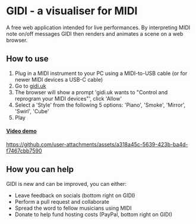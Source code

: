 # GIDI - a visualiser for MIDI

A free web application intended for live performances. By interpreting MIDI note on/off messages GIDI then renders and animates a scene on a web browser.

## How to use

1. Plug in a MIDI instrument to your PC using a MIDI-to-USB cable (or for newer MIDI devices a USB-C cable)
2. Go to [gidi.uk](https://gidi.uk)
3. The browser will show a prompt 'gidi.uk wants to "Control and reprogram your MIDI devices"', click 'Allow'
4. Select a 'Style' from the following 5 options: 'Piano', 'Smoke', 'Mirror', 'Swirl', 'Cube'
5. Play

#### <ins>Video demo</ins>

https://github.com/user-attachments/assets/a318a45c-5639-423b-ba4d-f7467cbb7590

## How you can help

GIDI is new and can be improved, you can either:

- Leave feedback on socials (bottom right on GIDI)
- Perform a pull request and collaborate
- Spread the word to fellow musicians using MIDI
- Donate to help fund hosting costs (PayPal, bottom right on GIDI)
